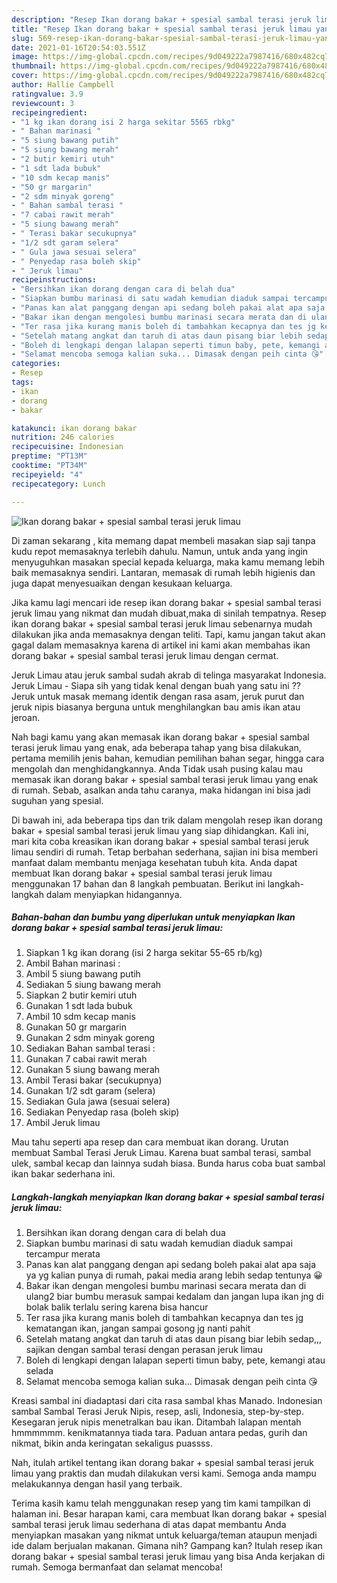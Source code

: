 ```yaml
---
description: "Resep Ikan dorang bakar + spesial sambal terasi jeruk limau yang enak dan Mudah Dibuat"
title: "Resep Ikan dorang bakar + spesial sambal terasi jeruk limau yang enak dan Mudah Dibuat"
slug: 569-resep-ikan-dorang-bakar-spesial-sambal-terasi-jeruk-limau-yang-enak-dan-mudah-dibuat
date: 2021-01-16T20:54:03.551Z
image: https://img-global.cpcdn.com/recipes/9d049222a7987416/680x482cq70/ikan-dorang-bakar-spesial-sambal-terasi-jeruk-limau-foto-resep-utama.jpg
thumbnail: https://img-global.cpcdn.com/recipes/9d049222a7987416/680x482cq70/ikan-dorang-bakar-spesial-sambal-terasi-jeruk-limau-foto-resep-utama.jpg
cover: https://img-global.cpcdn.com/recipes/9d049222a7987416/680x482cq70/ikan-dorang-bakar-spesial-sambal-terasi-jeruk-limau-foto-resep-utama.jpg
author: Hallie Campbell
ratingvalue: 3.9
reviewcount: 3
recipeingredient:
- "1 kg ikan dorang isi 2 harga sekitar 5565 rbkg"
- " Bahan marinasi "
- "5 siung bawang putih"
- "5 siung bawang merah"
- "2 butir kemiri utuh"
- "1 sdt lada bubuk"
- "10 sdm kecap manis"
- "50 gr margarin"
- "2 sdm minyak goreng"
- " Bahan sambal terasi "
- "7 cabai rawit merah"
- "5 siung bawang merah"
- " Terasi bakar secukupnya"
- "1/2 sdt garam selera"
- " Gula jawa sesuai selera"
- " Penyedap rasa boleh skip"
- " Jeruk limau"
recipeinstructions:
- "Bersihkan ikan dorang dengan cara di belah dua"
- "Siapkan bumbu marinasi di satu wadah kemudian diaduk sampai tercampur merata"
- "Panas kan alat panggang dengan api sedang boleh pakai alat apa saja ya yg kalian punya di rumah, pakai media arang lebih sedap tentunya 😀"
- "Bakar ikan dengan mengolesi bumbu marinasi secara merata dan di ulang2 biar bumbu merasuk sampai kedalam dan jangan lupa ikan jng di bolak balik terlalu sering karena bisa hancur"
- "Ter rasa jika kurang manis boleh di tambahkan kecapnya dan tes jg kematangan ikan, jangan sampai gosong jg nanti pahit"
- "Setelah matang angkat dan taruh di atas daun pisang biar lebih sedap,,, sajikan dengan sambal terasi dengan perasan jeruk limau"
- "Boleh di lengkapi dengan lalapan seperti timun baby, pete, kemangi atau selada"
- "Selamat mencoba semoga kalian suka... Dimasak dengan peih cinta 😘"
categories:
- Resep
tags:
- ikan
- dorang
- bakar

katakunci: ikan dorang bakar 
nutrition: 246 calories
recipecuisine: Indonesian
preptime: "PT13M"
cooktime: "PT34M"
recipeyield: "4"
recipecategory: Lunch

---
```



![Ikan dorang bakar + spesial sambal terasi jeruk limau](https://img-global.cpcdn.com/recipes/9d049222a7987416/680x482cq70/ikan-dorang-bakar-spesial-sambal-terasi-jeruk-limau-foto-resep-utama.jpg)

Di zaman  sekarang , kita memang dapat membeli masakan siap saji tanpa kudu repot memasaknya terlebih dahulu. Namun, untuk anda yang ingin menyuguhkan masakan special kepada keluarga, maka kamu memang lebih baik memasaknya sendiri. Lantaran, memasak di rumah lebih higienis dan juga dapat menyesuaikan dengan kesukaan keluarga.

Jika kamu lagi mencari ide resep ikan dorang bakar + spesial sambal terasi jeruk limau yang nikmat dan mudah dibuat,maka di sinilah tempatnya. Resep ikan dorang bakar + spesial sambal terasi jeruk limau  sebenarnya mudah dilakukan jika anda memasaknya dengan teliti. Tapi, kamu jangan takut akan gagal dalam memasaknya 
karena di artikel ini kami akan membahas ikan dorang bakar + spesial sambal terasi jeruk limau dengan cermat.  

Jeruk Limau atau jeruk sambal sudah akrab di telinga masyarakat Indonesia. Jeruk Limau - Siapa sih yang tidak kenal dengan buah yang satu ini ?? Jeruk untuk masak memang identik dengan rasa asam, jeruk purut dan jeruk nipis biasanya berguna untuk menghilangkan bau amis ikan atau jeroan.

Nah bagi kamu yang akan memasak ikan dorang bakar + spesial sambal terasi jeruk limau yang enak, ada beberapa tahap yang bisa dilakukan, pertama memilih jenis bahan, kemudian pemilihan bahan segar, hingga cara mengolah dan menghidangkannya. Anda Tidak usah pusing kalau mau memasak ikan dorang bakar + spesial sambal terasi jeruk limau yang enak di rumah. Sebab, asalkan anda  tahu caranya, maka hidangan ini bisa jadi suguhan yang spesial.

Di bawah ini, ada beberapa tips dan trik dalam mengolah resep ikan dorang bakar + spesial sambal terasi jeruk limau yang siap dihidangkan. Kali ini, mari kita coba kreasikan ikan dorang bakar + spesial sambal terasi jeruk limau sendiri di rumah. Tetap berbahan sederhana, sajian ini bisa memberi manfaat dalam membantu menjaga kesehatan tubuh kita. Anda dapat membuat Ikan dorang bakar + spesial sambal terasi jeruk limau menggunakan 17 bahan dan 8 langkah pembuatan. Berikut ini langkah-langkah dalam menyiapkan hidangannya.

<!--inarticleads1-->

##### Bahan-bahan dan bumbu yang diperlukan untuk menyiapkan Ikan dorang bakar + spesial sambal terasi jeruk limau:

1. Siapkan 1 kg ikan dorang (isi 2 harga sekitar 55-65 rb/kg)
1. Ambil  Bahan marinasi :
1. Ambil 5 siung bawang putih
1. Sediakan 5 siung bawang merah
1. Siapkan 2 butir kemiri utuh
1. Gunakan 1 sdt lada bubuk
1. Ambil 10 sdm kecap manis
1. Gunakan 50 gr margarin
1. Gunakan 2 sdm minyak goreng
1. Sediakan  Bahan sambal terasi :
1. Gunakan 7 cabai rawit merah
1. Gunakan 5 siung bawang merah
1. Ambil  Terasi bakar (secukupnya)
1. Gunakan 1/2 sdt garam (selera)
1. Sediakan  Gula jawa (sesuai selera)
1. Sediakan  Penyedap rasa (boleh skip)
1. Ambil  Jeruk limau


Mau tahu seperti apa resep dan cara membuat ikan dorang. Urutan membuat Sambal Terasi Jeruk Limau. Karena buat sambal terasi, sambal ulek, sambal kecap dan lainnya sudah biasa. Bunda harus coba buat sambal ikan bakar sederhana ini. 

<!--inarticleads2-->

##### Langkah-langkah menyiapkan Ikan dorang bakar + spesial sambal terasi jeruk limau:

1. Bersihkan ikan dorang dengan cara di belah dua
1. Siapkan bumbu marinasi di satu wadah kemudian diaduk sampai tercampur merata
1. Panas kan alat panggang dengan api sedang boleh pakai alat apa saja ya yg kalian punya di rumah, pakai media arang lebih sedap tentunya 😀
1. Bakar ikan dengan mengolesi bumbu marinasi secara merata dan di ulang2 biar bumbu merasuk sampai kedalam dan jangan lupa ikan jng di bolak balik terlalu sering karena bisa hancur
1. Ter rasa jika kurang manis boleh di tambahkan kecapnya dan tes jg kematangan ikan, jangan sampai gosong jg nanti pahit
1. Setelah matang angkat dan taruh di atas daun pisang biar lebih sedap,,, sajikan dengan sambal terasi dengan perasan jeruk limau
1. Boleh di lengkapi dengan lalapan seperti timun baby, pete, kemangi atau selada
1. Selamat mencoba semoga kalian suka... Dimasak dengan peih cinta 😘


Kreasi sambal ini diadaptasi dari cita rasa sambal khas Manado. Indonesian sambal Sambal Terasi Jeruk Nipis, resep, asli, Indonesia, step-by-step. Kesegaran jeruk nipis menetralkan bau ikan. Ditambah lalapan mentah hmmmmmm. kenikmatannya tiada tara. Paduan antara pedas, gurih dan nikmat, bikin anda keringatan sekaligus puassss. 

Nah, itulah artikel tentang  ikan dorang bakar + spesial sambal terasi jeruk limau  yang praktis dan mudah dilakukan versi kami. Semoga anda mampu melakukannya dengan hasil yang terbaik. 

Terima kasih kamu telah menggunakan resep yang tim kami tampilkan di halaman ini. Besar harapan kami, cara membuat  Ikan dorang bakar + spesial sambal terasi jeruk limau sederhana di atas dapat membantu Anda menyiapkan masakan yang nikmat untuk keluarga/teman ataupun menjadi ide dalam berjualan makanan. Gimana nih? Gampang kan? Itulah resep ikan dorang bakar + spesial sambal terasi jeruk limau yang bisa Anda kerjakan di rumah. Semoga bermanfaat dan selamat mencoba!

